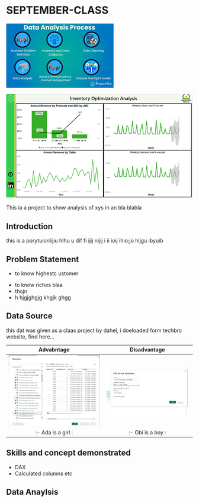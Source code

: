 # SEPTEMBER-CLASS


![](download.jpeg)

![](SalesPage.png)


This ia  a project to show analysis of xys in an bla blabla

## Introduction
this is a porytuionlijiu hlhu u dif fi ijij  nijij  i ii ioij ihio;jo hljgu ibyuib 

## Problem Statement
- to know highestc ustomer
+ to know riches blaa
+ thojn
+ h hjgjghgjg khgjk ghgg

## Data Source
this dat was given as a claas project by dahel, i doeloaded form techbro website, find here...


Advabntage          |    Disadvantage
:-----------------: |  :---------------------------:
![](SQL_Tables.png) |  ![](SQL_PWBI.png)
:- Ada is a girl  :   |  :- Obi is a boy :




## Skills and concept demonstrated
- DAX
- Calculated columns etc

## Data Anaylsis
